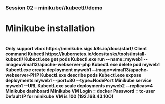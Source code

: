 ### Session 02 – minikube//kubectl//demo
<h1>Minikube installation<h1>
 <h4>Only support vbox
 https://minikube.sigs.k8s.io/docs/start/ 
 Client command
 Kubectl
 https://kubernetes.io/docs/tasks/tools/install-kubectl/
 Kubectl.exe get pods
 Kubectl.exe run --name=myweb1 --image=vimal13/apache-webserver-php
 Kubectl.exe delete pod myweb1
 Kubectl.exe create deployment myweb1 --image=vimal13/apache-webserver-PHP
 Kubectl.exe describe pods
 Kubectl.exe expose deployments myweb1 --port=80 --type=NodePort
 Minikube service myweb1 --URL
 Kubectl.exe scale deployments myweb2 --replicas=4
 Minikube dashboard
 Minikube VM
 Login = docker
 Password = tc-user
 Default IP for minikube VM is 100 (192.168.43.100)
 </h4>
